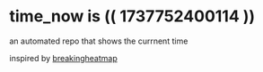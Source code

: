 # time_now is (( 1737752400114 ))

an automated repo that shows the currnent time

inspired by [breakingheatmap](https://github.com/breakingheatmap/breakingheatmap)